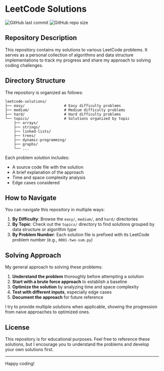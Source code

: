 # LeetCode Solutions

![GitHub last commit](https://img.shields.io/github/last-commit/nverstrat97/leetcode-solutions)
![GitHub repo size](https://img.shields.io/github/repo-size/nverstrat97/leetcode-solutions)

## Repository Description

This repository contains my solutions to various LeetCode problems. It serves as a personal collection of algorithms and data structure implementations to track my progress and share my approach to solving coding challenges.

## Directory Structure

The repository is organized as follows:

```
leetcode-solutions/
├── easy/                  # Easy difficulty problems
├── medium/                # Medium difficulty problems
├── hard/                  # Hard difficulty problems
└── topics/                # Solutions organized by topic
    ├── arrays/
    ├── strings/
    ├── linked-lists/
    ├── trees/
    ├── dynamic-programming/
    ├── graphs/
    └── ...
```

Each problem solution includes:
- A source code file with the solution
- A brief explanation of the approach
- Time and space complexity analysis
- Edge cases considered

## How to Navigate

You can navigate this repository in multiple ways:

1. **By Difficulty**: Browse the `easy/`, `medium/`, and `hard/` directories
2. **By Topic**: Check out the `topics/` directory to find solutions grouped by data structure or algorithm type
3. **By Problem Number**: Each solution file is prefixed with its LeetCode problem number (e.g., `0001-two-sum.py`)

## Solving Approach

My general approach to solving these problems:

1. **Understand the problem** thoroughly before attempting a solution
2. **Start with a brute force approach** to establish a baseline
3. **Optimize the solution** by analyzing time and space complexity
4. **Test with different inputs**, especially edge cases
5. **Document the approach** for future reference

I try to provide multiple solutions when applicable, showing the progression from naive approaches to optimized ones.

## License

This repository is for educational purposes. Feel free to reference these solutions, but I encourage you to understand the problems and develop your own solutions first.

---

Happy coding!

